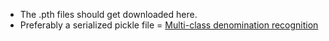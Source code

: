 * The .pth files should get downloaded here.
* Preferably a serialized pickle file = [Multi-class denomination recognition]('https://drive.google.com/uc?export=download&id=1q6Yk4zLA1sk0vcFF1m6Z9v5_2_dXSFIj')
